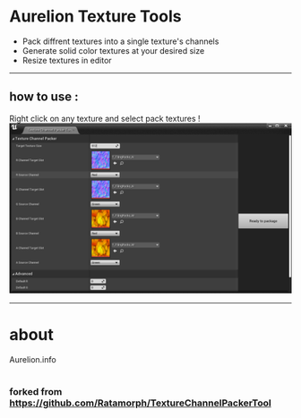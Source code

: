 # Aurelion Texture Tools

- Pack diffrent textures into a single texture's channels 
- Generate solid color textures at your desired size
- Resize textures in editor     
- ---    
  ## how to use :
  Right click on any texture and select pack textures !
  ![Image](.github/Capture.png)










---
#  about  
Aurelion.info
#

### forked from https://github.com/Ratamorph/TextureChannelPackerTool
